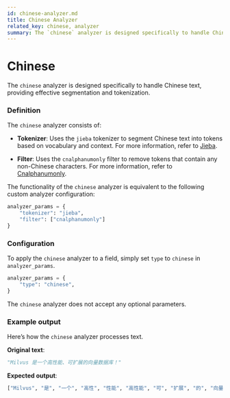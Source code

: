 ```yaml
---
id: chinese-analyzer.md
title: Chinese Analyzer
related_key: chinese, analyzer
summary: The `chinese` analyzer is designed specifically to handle Chinese text, providing effective segmentation and tokenization.​
---
```


# Chinese​

The `chinese` analyzer is designed specifically to handle Chinese text, providing effective segmentation and tokenization.​

### Definition​

The `chinese` analyzer consists of:​

- **Tokenizer**: Uses the `jieba` tokenizer to segment Chinese text into tokens based on vocabulary and context. For more information, refer to [​Jieba](jieba-tokenizer.md).​

- **Filter**: Uses the `cnalphanumonly` filter to remove tokens that contain any non-Chinese characters. For more information, refer to [​Cnalphanumonly](cnalphanumonly-filter.md).​

The functionality of the `chinese` analyzer is equivalent to the following custom analyzer configuration:​

```Python
analyzer_params = {​
    "tokenizer": "jieba",​
    "filter": ["cnalphanumonly"]​
}​
```

### Configuration​

To apply the `chinese` analyzer to a field, simply set `type` to `chinese` in `analyzer_params`.​

```Python
analyzer_params = {​
    "type": "chinese",​
}​
```

<div class="alert note">

The `chinese` analyzer does not accept any optional parameters.​

</div>

### Example output​

Here’s how the `chinese` analyzer processes text.​

**Original text**:​

```Python
"Milvus 是一个高性能、可扩展的向量数据库！"​
```

**Expected output**:​

```Python
["Milvus", "是", "一个", "高性", "性能", "高性能", "可", "扩展", "的", "向量", "数据", "据库", "数据库"]​
```
